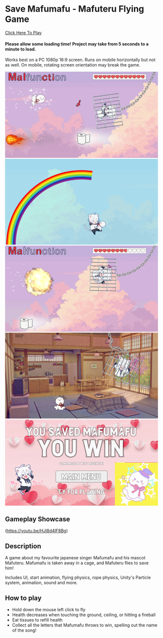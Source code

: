# Save Mafumafu - Mafuteru Flying Game
<a href="https://lenibi.github.io/Mafuteru-Flying-Game/">Click Here To Play</a>
#### Please allow some loading time! Project may take from 5 seconds to a minute to load. 
Works best on a PC 1080p 16:9 screen. Runs on mobile horizontally but not as well. On mobile, rotating screen orientation may break the game.

<img src="./Images/ss3.png">
<img src="./Images/ss8.png">
<img src="./Images/ss4.png">
<img src="./Images/ss2.png">
<img src="./Images/ss9.png">

## Gameplay Showcase
(https://youtu.be/HJl8d4lF8Bg)

## Description

A game about my favourite japanese singer Mafumafu and his mascot Mafuteru. Mafumafu is taken away in a cage, and Mafuteru flies to save him!

Includes UI, start animation, flying physics, rope physics, Unity's Particle system, animation, sound and more.

## How to play

* Hold down the mouse left click to fly
* Health decreases when touching the ground, ceiling, or hitting a fireball
* Eat tissues to refill health
* Collect all the letters that Mafumafu throws to win, spelling out the name of the song!
  
